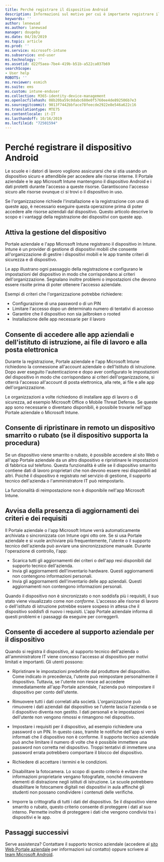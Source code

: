 ```yaml
---
title: Perché registrare il dispositivo Android
description: Informazioni sul motivo per cui è importante registrare il dispositivo in Intune
keywords: ''
author: lenewsad
ms.author: lanewsad
manager: dougeby
ms.date: 04/19/2019
ms.topic: article
ms.prod: ''
ms.service: microsoft-intune
ms.subservice: end-user
ms.technology: ''
ms.assetid: d22f5aea-7be4-419b-b51b-a522ca037b69
searchScope:
- User help
ROBOTS: ''
ms.reviewer: esmich
ms.suite: ems
ms.custom: intune-enduser
ms.collection: M365-identity-device-management
ms.openlocfilehash: 08b20ba59c0dabc680e0f5760ee4de892506b7e3
ms.sourcegitcommit: 9013f7442bbface78feecde2922e8e546a622c16
ms.translationtype: MTE75
ms.contentlocale: it-IT
ms.lasthandoff: 10/16/2019
ms.locfileid: "72501594"
---
```

# <a name="why-enroll-your-android-device"></a>Perché registrare il dispositivo Android  

Le scuole e i datori di lavoro vogliono assicurarsi che si stia usando un dispositivo sicuro e attendibile per accedere alle risorse interne. Il Portale aziendale e le app Microsoft Intune mantengono il dispositivo Android e i dati protetti durante l'accesso a queste risorse. Garantiscono l'accesso sicuro alle risorse ovunque ci si trovi o il dispositivo in uso. 

Se l'organizzazione richiede l'installazione e la registrazione con una di queste app, è necessario eseguire questa operazione prima di poter accedere alle risorse aziendali dal dispositivo. Questo articolo descrive lo scopo e i vantaggi della registrazione dei dispositivi con queste app.  

## <a name="gets-your-device-managed"></a>Attiva la gestione del dispositivo  
 Portale aziendale e l'app Microsoft Intune registrano il dispositivo in Intune.  Intune è un provider di gestione di dispositivi mobili che consente all'organizzazione di gestire i dispositivi mobili e le app tramite criteri di sicurezza e di dispositivo. 

Le app illustrano ogni passaggio della registrazione e configurano le impostazioni del dispositivo in modo che corrispondano ai criteri dell'organizzazione. Segnalano inoltre problemi o impostazioni che devono essere risolte prima di poter ottenere l'accesso aziendale.  

Esempi di criteri che l'organizzazione potrebbe richiedere:  
* Configurazione di una password o di un PIN
* Limitare l'accesso dopo un determinato numero di tentativi di accesso
* Garantire che il dispositivo non sia jailbroken o rooted
* Installazione delle app necessarie per il lavoro  

## <a name="gives-you-access-to-work-and-school-apps-work-files-and-email"></a>Consente di accedere alle app aziendali e dell'istituto di istruzione, ai file di lavoro e alla posta elettronica  
Durante la registrazione, Portale aziendale e l'app Microsoft Intune richiedono la connessione all'account aziendale o dell'Istituto di istruzione.  Dopo aver eseguito l'autenticazione e dopo aver configurato le impostazioni del dispositivo in modo che corrispondano ai criteri dell'organizzazione, si otterrà l'accesso all'account di posta elettronica, alla rete, ai file e alle app dell'organizzazione.  

Le organizzazioni a volte richiedono di installare app di lavoro o di sicurezza, ad esempio Microsoft Office o Mobile Threat Defense. Se queste app sono necessarie o diventano disponibili, è possibile trovarle nell'app Portale aziendale o Microsoft Intune.

## <a name="lets-you-remotely-reset-a-lost-or-stolen-device-if-device-supports-it"></a>Consente di ripristinare in remoto un dispositivo smarrito o rubato (se il dispositivo supporta la procedura)
Se un dispositivo viene smarrito o rubato, è possibile accedere al sito Web o all'app Portale aziendale da un altro dispositivo e ripristinare le impostazioni di fabbrica sul telefono. Questa funzionalità è utile se il dispositivo smarrito contiene dati di lavoro proprietari che non devono essere resi disponibili ad altri. Poiché il dispositivo è registrato nel servizio di gestione, il supporto tecnico dell'azienda o l'amministratore IT può reimpostarlo.  

La funzionalità di reimpostazione non è disponibile nell'app Microsoft Intune.  

## <a name="notifies-you-of-policy-updates-and-requirements"></a>Avvisa della presenza di aggiornamenti dei criteri e dei requisiti
Il Portale aziendale o l'app Microsoft Intune verrà automaticamente archiviata o sincronizzata con Intune ogni otto ore. Se si usa Portale aziendale e si vuole archiviare più frequentemente, l'utente o il supporto tecnico dell'azienda può avviare una sincronizzazione manuale. Durante l'operazione di controllo, l'app:  

* Scarica tutti gli aggiornamenti dei criteri o dell'app resi disponibili dal supporto tecnico dell'azienda.  
* Invia gli aggiornamenti dell'inventario hardware. Questi aggiornamenti non contengono informazioni personali.  
* Invia gli aggiornamenti dell'inventario delle app aziendali. Questi aggiornamenti non contengono informazioni personali.  

Quando il dispositivo non è sincronizzato o non soddisfa più i requisiti, il suo stato viene visualizzato come *non conforme*. L'accesso alle risorse di lavoro o dell'istituto di istruzione potrebbe essere sospeso in attesa che il dispositivo soddisfi di nuovo i requisiti. L'app Portale aziendale informa di questi problemi e i passaggi da eseguire per correggerli.  


## <a name="permits-company-support-access-to-your-device"></a>Consente di accedere al supporto aziendale per il dispositivo
Quando si registra il dispositivo, al supporto tecnico dell'azienda o all'amministratore IT viene concesso l'accesso al dispositivo per motivi limitati e importanti. Gli utenti possono:  

* Ripristinare le impostazioni predefinite dal produttore del dispositivo. Come indicato in precedenza, l'utente può reimpostare personalmente il dispositivo. Tuttavia, se l'utente non riesce ad accedere immediatamente all'app Portale aziendale, l'azienda può reimpostare il dispositivo per conto dell'utente.  

* Rimuovere tutti i dati correlati alla società. L'organizzazione può rimuovere i dati aziendali dal dispositivo se l'utente lascia l'azienda o se il dispositivo diventa non gestito. I dati personali e le impostazioni dell'utente non vengono rimossi e rimangono nel dispositivo.  

* Impostare i requisiti per il dispositivo, ad esempio richiedere una password o un PIN. In questo caso, tramite le notifiche dell'app si verrà informati che il dispositivo non è conforme. Il supporto tecnico aziendale può anche limitare il numero di volte che è possibile immettere una password non corretta nel dispositivo. Troppi tentativi di immettere una password errata potrebbero comportare il blocco del dispositivo.  

* Richiedere di accettare i termini e le condizioni.  

* Disabilitare la fotocamera. Lo scopo di questo criterio è evitare che informazioni proprietarie vengano fotografate, nonché rimuovere elementi di distrazione negli istituti di istruzione. Le scuole potrebbero disabilitare le fotocamere digitali nei dispositivi in aula affinché gli studenti non possano condividere i contenuti delle verifiche.  

* Imporre la crittografia di tutti i dati del dispositivo. Se il dispositivo viene smarrito o rubato, questo criterio consente di proteggere i dati al suo interno. Permette inoltre di proteggere i dati che vengono condivisi tra i dispositivi e le app. 

## <a name="next-steps"></a>Passaggi successivi  

Serve assistenza? Contattare il supporto tecnico aziendale (accedere al [sito Web Portale aziendale](https://go.microsoft.com/fwlink/?linkid=2010980) per informazioni sul contatto) oppure scrivere al <a href="mailto:wintunedroidfbk@microsoft.com?subject=I'm having trouble installing the Company Portal app on my Android device&body=Describe the issue you're experiencing here.">team Microsoft Android</a>.
